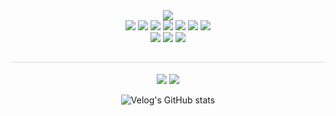 <div align=center>
	<img src="https://capsule-render.vercel.app/api?type=waving&color=0:99f8ff,100:e0faff&height=180&text=☁Yujin's%20github☁&animation=fadeIn&fontColor=000000&fontSize=60" />
  
  <div style="margin: 0 auto; text-align: center;" align= "center">
    <img src="https://img.shields.io/badge/TypeScript-007ACC?style=for-the-badge&logo=typescript&logoColor=white">
    <img src="https://img.shields.io/badge/Javascript-F7DF1E?style=for-the-badge&logo=Javascript&logoColor=white">	  
    <img src="https://img.shields.io/badge/React-61DAFB?style=for-the-badge&logo=React&logoColor=white">
    <img src="https://img.shields.io/badge/React_Native-20232A?style=for-the-badge&logo=react&logoColor=61DAFB">	  
    <img src="https://img.shields.io/badge/Python-3776AB?style=for-the-badge&logo=Python&logoColor=white">
    <img src="https://img.shields.io/badge/Linux-FCC624?style=flat-square&logo=linux&logoColor=black"/>	  
    <img src="https://img.shields.io/badge/Node.js-20232A?style=for-the-badge&logo=node.js&logoColor=61DAFB">
  </br>
    <img src="https://img.shields.io/badge/Github-181717?style=for-the-badge&logo=Github&logoColor=white">
    <img src="https://img.shields.io/badge/Notion-000000?style=for-the-badge&logo=Notion&logoColor=white">
    <img src="https://img.shields.io/badge/Slack-4A154B?style=for-the-badge&logo=Slack&logoColor=white">
  </div>
  
  <h2 style="border-bottom: 1px solid #d8dee4; color: #282d33;"></h2>
  <img src="https://github-readme-stats.vercel.app/api/top-langs/?username=siawase17&layout=compact">
  <img src="https://github-readme-stats.vercel.app/api?username=siawase17&show_icons=true">
  
  ![Velog's GitHub stats](https://velog-readme-stats.vercel.app/api?name=qkrdbw)
</div>
    
